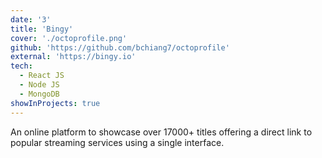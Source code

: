 ```yaml
---
date: '3'
title: 'Bingy'
cover: './octoprofile.png'
github: 'https://github.com/bchiang7/octoprofile'
external: 'https://bingy.io'
tech:
  - React JS
  - Node JS
  - MongoDB
showInProjects: true
---
```


An online platform to showcase over 17000+ titles offering a direct link to popular streaming services using a single interface.
